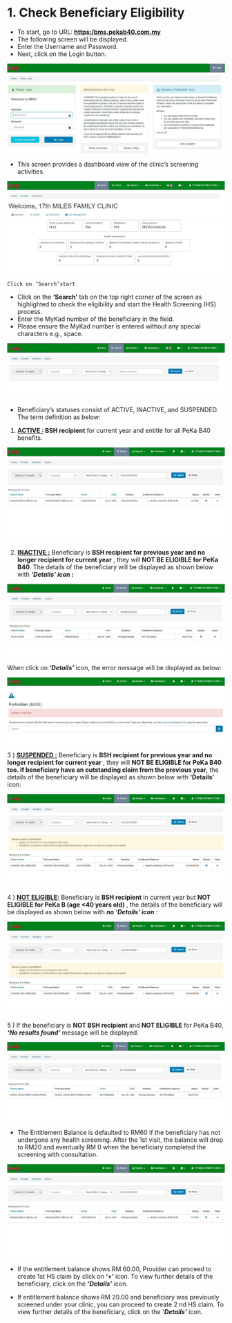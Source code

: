 # 1. Check Beneficiary Eligibility

- To start, go to URL: __[https:/bms.pekab40.com.my](https:/bms.pekab40.com.my)__
- The following screen will be displayed.
- Enter the Username and Password.
- Next, click on the Login button.

![Login BMS.](/media/gambar_1.jpg 'Login BMS')

- This screen provides a dashboard view of the clinic’s screening activities.

![Dashboard BMS.](/media/gambar_2.jpg 'Dashboard View')

```
Click on ‘Search’start
```

- Click on the **‘Search’** tab on the top right corner of the screen as highlighted to check the eligibility and start the Health Screening (HS) process.
- Enter the MyKad number of the beneficiary in the field.
- Please ensure the MyKad number is entered without any special characters e.g., space.

![MyKad BMS.](/media/gambar_3.jpg 'MyKad View')

- Beneficiary’s statuses consist of ACTIVE, INACTIVE, and SUSPENDED. The term definition as below:

1) <u>**ACTIVE :</u> BSH recipient** for current year and entitle for all PeKa B40 benefits.

![Active BMS.](/media/gambar_4.jpg 'Active BMS')

2) <u>**INACTIVE :</u>** Beneficiary is **BSH recipient for previous year and no longer recipient for current year** , they will **NOT BE ELIGIBLE for PeKa B40**. The details of the beneficiary will be displayed as shown below with **_‘Details’ icon :_** 

![Inactive BMS.](/media/gambar_5.jpg 'Inactive BMS')

When click on **_‘Details’_** icon, the error message will be displayed as below:
    
![Error BMS.](/media/gambar_6.jpg 'Error BMS')


3 ) <u>**SUSPENDED :**</u> Beneficiary is **BSH recipient for previous year and no longer recipient for current year** , they will **NOT BE ELIGIBLE for PeKa B40 too. If beneficiary have an outstanding claim from the previous year,** the details of the beneficiary will be displayed as shown below with **‘Details’** icon:

![Suspended BMS.](/media/gambar_7.jpg 'Suspended BMS')

4 ) <u>**NOT ELIGIBLE:**</u> Beneficiary is **BSH recipient** in current year but **NOT ELIGIBLE for PeKa B (age <40 years old)** , the details of the beneficiary will be displayed as shown below with **_no ‘Details’ icon_** :

![Not Eligible BMS.](/media/gambar_7.jpg 'Not Eligible BMS')

5 ) If the beneficiary is **NOT BSH recipient** and **NOT ELIGIBLE** for PeKa B40, **_‘No results found’_** message will be displayed.

![Not Recipient BMS.](/media/gambar_8.jpg 'Not Recipient BMS')

- The Entitlement Balance is defaulted to RM60 if the beneficiary has not undergone any health screening. After the 1st visit, the balance will drop to RM20 and eventually RM 0 when the beneficiary completed the screening with consultation.

![Balance BMS.](/media/gambar_9.jpg 'Balance BMS')

- If the entitlement balance shows RM 60.00, Provider can proceed to create 1st HS claim by click on **‘+’** icon. To view further details of the beneficiary, click on the **_‘Details’_** icon.

- If entitlement balance shows RM 20.00 and beneficiary was previously screened under your clinic, you can proceed to create 2 nd HS claim. To view further details of the beneficiary, click on the **_‘Details’_** icon.